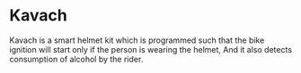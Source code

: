# Kavach
Kavach is a smart helmet kit which is programmed such that the bike ignition will start only if the person is wearing the helmet, And it also detects consumption of alcohol by the rider.  
